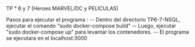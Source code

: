 TP ° 6 y 7 (Heroes MARVEL/DC y PELICULAS)

Pasos para ejecutar el programa : 
-- Dentro del directorio TP6-7-NSQL, ejecutar el comando "sudo docker-compose build"
-- Luego, ejecutar "sudo docker-compose up" para levantar los contenedores.
-- El programa se ejecutara en el localhost:3000

